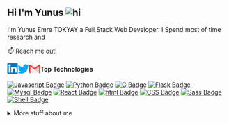 ## Hi I'm Yunus <img src="https://user-images.githubusercontent.com/1303154/88677602-1635ba80-d120-11ea-84d8-d263ba5fc3c0.gif" width="28px" alt="hi">

I'm Yunus Emre TOKYAY a Full Stack Web Developer. I Spend most of time research and 

:mailbox: Reach me out!

 <a href="https://www.linkedin.com/in/yunus-emre-tokyay-ba6ab020a/">
    <img align="left" alt="Yunus Emre TOKYAY | Linkedin" width="24px" src="https://raw.githubusercontent.com/yunusemretokyay1/yunusemretokyay/04b0572610c3e8857c85f9dc58126d8d95705a8e/assets/Linkedin.svg" />
  </a>
  <a href="https://twitter.com/yunusemretokyay">
    <img align="left" alt="Yunus Emre TOKYAY | Twitter" width="26px" src="https://raw.githubusercontent.com/yunusemretokyay1/yunusemretokyay/04b0572610c3e8857c85f9dc58126d8d95705a8e/assets/Twitter.svg" />
  </a>

  <a href="mailto:yunusemrtokyay@gmail.com">
    <img align="left" alt="Yunus Emre TOKYAY | Gmail" width="26px" src="https://raw.githubusercontent.com/yunusemretokyay1/yunusemretokyay/04b0572610c3e8857c85f9dc58126d8d95705a8e/assets/Gmail.svg" />
  </a>


#### Top Technologies



 [![Javascript Badge](https://img.shields.io/badge/JavaScript-F7DF1E?style=for-the-badge&logo=javascript&logoColor=black)](#) [![Python Badge](https://img.shields.io/badge/Python-3776AB?style=for-the-badge&logo=python&logoColor=white)](#) [![C Badge](https://img.shields.io/badge/C-00599C?style=for-the-badge&logo=c&logoColor=white)](#) [![Flask Badge](https://img.shields.io/badge/Flask-000000?style=for-the-badge&logo=flask&logoColor=white)](#) [![Mysql Badge](https://img.shields.io/badge/MySQL-00000F?style=for-the-badge&logo=mysql&logoColor=white)](#) [![React Badge](https://img.shields.io/badge/-React-61DBFB?style=for-the-badge&labelColor=black&logo=react&logoColor=61DBFB)](#) [![html Badge]( 	https://img.shields.io/badge/HTML5-E34F26?style=for-the-badge&logo=html5&logoColor=white)](#) [![CSS Badge]( 	https://img.shields.io/badge/CSS3-1572B6?style=for-the-badge&logo=css3&logoColor=white)](#) [![Sass Badge]( 	https://img.shields.io/badge/Sass-CC6699?style=for-the-badge&logo=sass&logoColor=white)](#) [![Shell Badge]( 	https://img.shields.io/badge/Shell_Script-121011?style=for-the-badge&logo=gnu-bash&logoColor=white)](#)






<details>
<summary>
  More stuff about me
</summary>

<br >


#### Github Stats

<p>
  <img src="https://img.shields.io/github/last-commit/yunusemretokyay1/yunusemretokyay?color=blue&label=last%20updated&style=flat" />
</p>

![Yunus's github stats](https://github-readme-stats.vercel.app/api?username=yunusemretokyay1&count_private=true&theme=blue-green&hide=contribs,prs)

![Yunus's github stats](https://github-readme-stats.vercel.app/api/top-langs/?username=yunusemretokyay1&theme=blue-green)

</details>